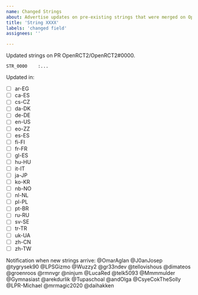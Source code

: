 ```yaml
---
name: Changed Strings
about: Advertise updates on pre-existing strings that were merged on OpenRCT2
title: 'String XXXX'
labels: 'changed field'
assignees: ''

---
```


Updated strings on PR OpenRCT2/OpenRCT2#0000.

```
STR_0000    :...
```

Updated in:
- [ ] ar-EG
- [ ] ca-ES
- [ ] cs-CZ
- [ ] da-DK
- [ ] de-DE
- [ ] en-US
- [ ] eo-ZZ
- [ ] es-ES
- [ ] fi-FI
- [ ] fr-FR
- [ ] gl-ES
- [ ] hu-HU
- [ ] it-IT
- [ ] ja-JP
- [ ] ko-KR
- [ ] nb-NO
- [ ] nl-NL
- [ ] pl-PL
- [ ] pt-BR
- [ ] ru-RU
- [ ] sv-SE
- [ ] tr-TR
- [ ] uk-UA
- [ ] zh-CN
- [ ] zh-TW

Notification when new strings arrive:
@OmarAglan @J0anJosep @tygrysek90 @LPSGizmo @Wuzzy2 @gr33ndev @tellovishous @dimateos @groenroos @rmnvgr @ninjum @LucaRed @telk5093 @Mmmmulder @Gymnasiast @arekdurlik @Tupaschoal @andOlga @CsyeCokTheSolly @LPR-Michael @mrmagic2020 @daihakken
